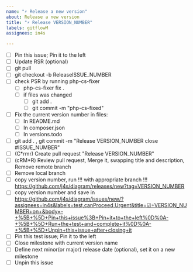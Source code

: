 ```yaml
---
name: "⚡️ Release a new version"
about: Release a new version
title: "⚡ Release VERSION_NUMBER"
labels: gitflowM
assignees: in4s

---
```


- [ ] Pin this issue; Pin it to the left
- [ ] Update RSR (optional)
- [ ] git pull
- [ ] git checkout -b ReleaseISSUE_NUMBER
- [ ] check PSR by running php-cs-fixer
    - [ ] php-cs-fixer fix .
    - [ ] if files was changed
        - [ ] git add .
        - [ ] git commit -m "php-cs-fixed"
- [ ] Fix the current version number in files:
    - [ ] In README.md
    - [ ] In composer.json
    - [ ] In versions.todo
- [ ] git add . , git commit -m "Release VERSION_NUMBER close #ISSUE_NUMBER"
- [ ] (C*rmr) Create pull request "Release VERSION_NUMBER"
- [ ] (cRM*R) Review pull request, Merge it, swapping title and description, Remove remote branch
- [ ] Remove local branch
- [ ] copy version number, run !!! with appropriate branch !!! https://github.com/j4s/diagram/releases/new?tag=VERSION_NUMBER
- [ ] copy version number and save in https://github.com/j4s/diagram/issues/new/?assignees=in4s&labels=test,canProceed,Urgent&title=☑+VERSION_NUMBER+on+&body=-+%5B+%5D+Pin+this+issue%3B+Pin+it+to+the+left%0D%0A-+%5B+%5D+Run+the+test+and+complete+it%0D%0A-+%5B+%5D+Unpin+this+issue+after+closing+it
- [ ] Pin this test issue; Pin it to the left
- [ ] Close milestone with current version name
- [ ] Define next minor(or major) release date (optional), set it on a new milestone
- [ ] Unpin this issue
